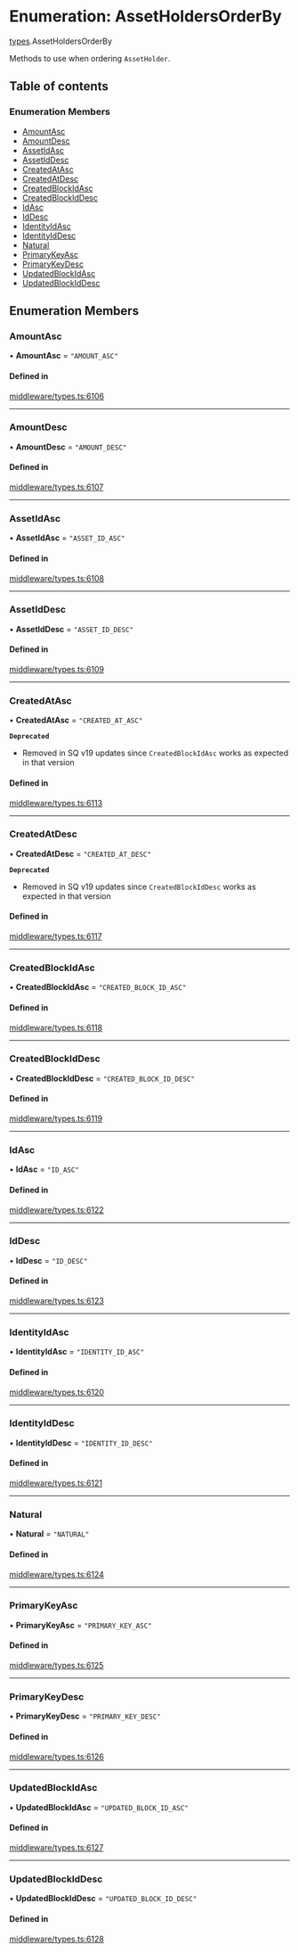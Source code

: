 # Enumeration: AssetHoldersOrderBy

[types](../wiki/types).AssetHoldersOrderBy

Methods to use when ordering `AssetHolder`.

## Table of contents

### Enumeration Members

- [AmountAsc](../wiki/types.AssetHoldersOrderBy#amountasc)
- [AmountDesc](../wiki/types.AssetHoldersOrderBy#amountdesc)
- [AssetIdAsc](../wiki/types.AssetHoldersOrderBy#assetidasc)
- [AssetIdDesc](../wiki/types.AssetHoldersOrderBy#assetiddesc)
- [CreatedAtAsc](../wiki/types.AssetHoldersOrderBy#createdatasc)
- [CreatedAtDesc](../wiki/types.AssetHoldersOrderBy#createdatdesc)
- [CreatedBlockIdAsc](../wiki/types.AssetHoldersOrderBy#createdblockidasc)
- [CreatedBlockIdDesc](../wiki/types.AssetHoldersOrderBy#createdblockiddesc)
- [IdAsc](../wiki/types.AssetHoldersOrderBy#idasc)
- [IdDesc](../wiki/types.AssetHoldersOrderBy#iddesc)
- [IdentityIdAsc](../wiki/types.AssetHoldersOrderBy#identityidasc)
- [IdentityIdDesc](../wiki/types.AssetHoldersOrderBy#identityiddesc)
- [Natural](../wiki/types.AssetHoldersOrderBy#natural)
- [PrimaryKeyAsc](../wiki/types.AssetHoldersOrderBy#primarykeyasc)
- [PrimaryKeyDesc](../wiki/types.AssetHoldersOrderBy#primarykeydesc)
- [UpdatedBlockIdAsc](../wiki/types.AssetHoldersOrderBy#updatedblockidasc)
- [UpdatedBlockIdDesc](../wiki/types.AssetHoldersOrderBy#updatedblockiddesc)

## Enumeration Members

### AmountAsc

• **AmountAsc** = ``"AMOUNT_ASC"``

#### Defined in

[middleware/types.ts:6106](https://github.com/PolymeshAssociation/polymesh-sdk/blob/9a8715021/src/middleware/types.ts#L6106)

___

### AmountDesc

• **AmountDesc** = ``"AMOUNT_DESC"``

#### Defined in

[middleware/types.ts:6107](https://github.com/PolymeshAssociation/polymesh-sdk/blob/9a8715021/src/middleware/types.ts#L6107)

___

### AssetIdAsc

• **AssetIdAsc** = ``"ASSET_ID_ASC"``

#### Defined in

[middleware/types.ts:6108](https://github.com/PolymeshAssociation/polymesh-sdk/blob/9a8715021/src/middleware/types.ts#L6108)

___

### AssetIdDesc

• **AssetIdDesc** = ``"ASSET_ID_DESC"``

#### Defined in

[middleware/types.ts:6109](https://github.com/PolymeshAssociation/polymesh-sdk/blob/9a8715021/src/middleware/types.ts#L6109)

___

### CreatedAtAsc

• **CreatedAtAsc** = ``"CREATED_AT_ASC"``

**`Deprecated`**

- Removed in SQ v19 updates since `CreatedBlockIdAsc` works as expected in that version

#### Defined in

[middleware/types.ts:6113](https://github.com/PolymeshAssociation/polymesh-sdk/blob/9a8715021/src/middleware/types.ts#L6113)

___

### CreatedAtDesc

• **CreatedAtDesc** = ``"CREATED_AT_DESC"``

**`Deprecated`**

- Removed in SQ v19 updates since `CreatedBlockIdDesc` works as expected in that version

#### Defined in

[middleware/types.ts:6117](https://github.com/PolymeshAssociation/polymesh-sdk/blob/9a8715021/src/middleware/types.ts#L6117)

___

### CreatedBlockIdAsc

• **CreatedBlockIdAsc** = ``"CREATED_BLOCK_ID_ASC"``

#### Defined in

[middleware/types.ts:6118](https://github.com/PolymeshAssociation/polymesh-sdk/blob/9a8715021/src/middleware/types.ts#L6118)

___

### CreatedBlockIdDesc

• **CreatedBlockIdDesc** = ``"CREATED_BLOCK_ID_DESC"``

#### Defined in

[middleware/types.ts:6119](https://github.com/PolymeshAssociation/polymesh-sdk/blob/9a8715021/src/middleware/types.ts#L6119)

___

### IdAsc

• **IdAsc** = ``"ID_ASC"``

#### Defined in

[middleware/types.ts:6122](https://github.com/PolymeshAssociation/polymesh-sdk/blob/9a8715021/src/middleware/types.ts#L6122)

___

### IdDesc

• **IdDesc** = ``"ID_DESC"``

#### Defined in

[middleware/types.ts:6123](https://github.com/PolymeshAssociation/polymesh-sdk/blob/9a8715021/src/middleware/types.ts#L6123)

___

### IdentityIdAsc

• **IdentityIdAsc** = ``"IDENTITY_ID_ASC"``

#### Defined in

[middleware/types.ts:6120](https://github.com/PolymeshAssociation/polymesh-sdk/blob/9a8715021/src/middleware/types.ts#L6120)

___

### IdentityIdDesc

• **IdentityIdDesc** = ``"IDENTITY_ID_DESC"``

#### Defined in

[middleware/types.ts:6121](https://github.com/PolymeshAssociation/polymesh-sdk/blob/9a8715021/src/middleware/types.ts#L6121)

___

### Natural

• **Natural** = ``"NATURAL"``

#### Defined in

[middleware/types.ts:6124](https://github.com/PolymeshAssociation/polymesh-sdk/blob/9a8715021/src/middleware/types.ts#L6124)

___

### PrimaryKeyAsc

• **PrimaryKeyAsc** = ``"PRIMARY_KEY_ASC"``

#### Defined in

[middleware/types.ts:6125](https://github.com/PolymeshAssociation/polymesh-sdk/blob/9a8715021/src/middleware/types.ts#L6125)

___

### PrimaryKeyDesc

• **PrimaryKeyDesc** = ``"PRIMARY_KEY_DESC"``

#### Defined in

[middleware/types.ts:6126](https://github.com/PolymeshAssociation/polymesh-sdk/blob/9a8715021/src/middleware/types.ts#L6126)

___

### UpdatedBlockIdAsc

• **UpdatedBlockIdAsc** = ``"UPDATED_BLOCK_ID_ASC"``

#### Defined in

[middleware/types.ts:6127](https://github.com/PolymeshAssociation/polymesh-sdk/blob/9a8715021/src/middleware/types.ts#L6127)

___

### UpdatedBlockIdDesc

• **UpdatedBlockIdDesc** = ``"UPDATED_BLOCK_ID_DESC"``

#### Defined in

[middleware/types.ts:6128](https://github.com/PolymeshAssociation/polymesh-sdk/blob/9a8715021/src/middleware/types.ts#L6128)

